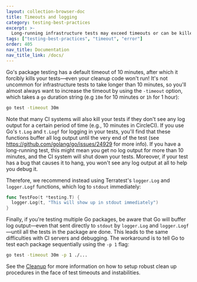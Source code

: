```yaml
---
layout: collection-browser-doc
title: Timeouts and logging
category: testing-best-practices
excerpt: >-
  Long-running infrastructure tests may exceed timeouts or can be killed if they do not prompt logs.
tags: ["testing-best-practices", "timeout", "error"]
order: 405
nav_title: Documentation
nav_title_link: /docs/
---
```


Go's package testing has a default timeout of 10 minutes, after which it forcibly kills your tests—even your cleanup
code won't run! It's not uncommon for infrastructure tests to take longer than 10 minutes, so you'll almost always
want to increase the timeout by using the `-timeout` option, which takes a `go` duration string (e.g `10m` for 10
minutes or `1h` for 1 hour):

```bash
go test -timeout 30m
```

Note that many CI systems will also kill your tests if they don't see any log output for a certain period of time
(e.g., 10 minutes in CircleCI). If you use Go's `t.Log` and `t.Logf` for logging in your tests, you'll find that these
functions buffer all log output until the very end of the test (see https://github.com/golang/go/issues/24929 for more
info). If you have a long-running test, this might mean you get no log output for more than 10 minutes, and the CI
system will shut down your tests. Moreover, if your test has a bug that causes it to hang, you won't see any log output
at all to help you debug it.

Therefore, we recommend instead using Terratest's `logger.Log` and `logger.Logf` functions, which log to `stdout`
immediately:

```go
func TestFoo(t *testing.T) {
  logger.Log(t, "This will show up in stdout immediately")
}
```

Finally, if you're testing multiple Go packages, be aware that Go will buffer log output—even that sent directly to
`stdout` by `logger.Log` and `logger.Logf`—until all the tests in the package are done. This leads to the same
difficulties with CI servers and debugging. The workaround is to tell Go to test each package sequentially using the
`-p 1` flag:

```bash
go test -timeout 30m -p 1 ./...
```

See the [Cleanup]({{site.baseurl}}/docs/testing-best-practices/cleanup/) for more information on how to setup robust clean up procedures in the face of test timeouts and instabilities.

